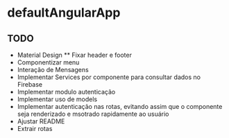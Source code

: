 # defaultAngularApp

## TODO

* Material Design 
** Fixar header e footer
* Componentizar menu
* Interação de Mensagens
* Implementar Services por componente para consultar dados no Firebase
* Implementar modulo autenticação
* Implementar uso de models
* Implementar autenticação nas rotas, evitando assim que o componente seja renderizado e msotrado rapidamente ao usuário
* Ajustar README
* Extrair rotas
